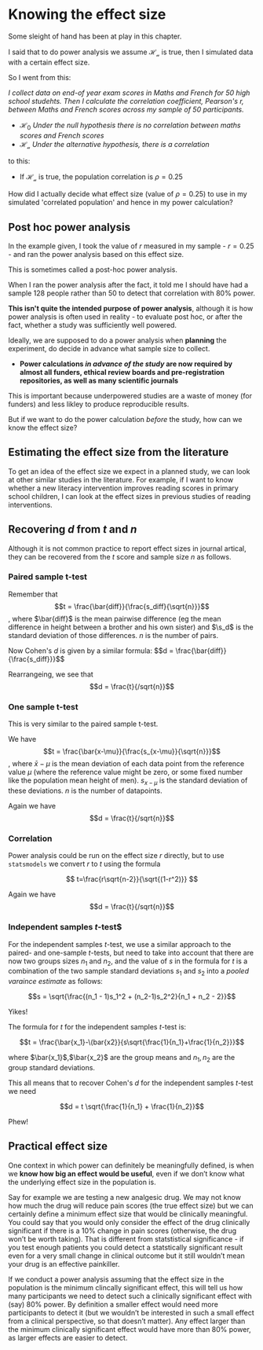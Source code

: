 # Knowing the effect size

Some sleight of hand has been at play in this chapter.

I said that to do power analysis we assume $\mathcal{H_a}$ is true, then I simulated data with a certain effect size. 

So I went from this:

*I collect data on end-of year exam scores in Maths and French for 50 high school studehts. Then I calculate the correlation coefficient, Pearson's r, between Maths and French scores across my sample of 50 participants.*

* $\mathcal{H_0}$ *Under the null hypothesis there is no correlation between maths scores and French scores*
* $\mathcal{H_a}$ *Under the alternative hypothesis, there is a correlation*

to this:

* If $\mathcal{H_a}$ is true, the population correlation is $\rho=0.25$

How did I actually decide what effect size (value of $\rho=0.25$) to use in my simulated 'correlated population' and hence in my power calculation?

## Post hoc power analysis

In the example given, I took the value of $r$ measured in my sample - $r=0.25$ - and ran the power analysis based on this effect size.

This is sometimes called a post-hoc power analysis. 

When I ran the power analysis after the fact, it told me I should have had a sample 128 people rather than 50 to detect that correlation with 80% power.

**This isn't quite the intended purpose of power analysis**, although it is how power analysis is often used in reality - to evaluate post hoc, or after the fact, whether a study was sufficiently well powered.

Ideally, we are supposed to do a power analysis when **planning** the experiment, do decide in advance what sample size to collect.

* **Power calculations *in advance of the study* are now required by almost all funders, ethical review boards and pre-registration repositories, as well as many scientific journals**

This is important because underpowered studies are a waste of money (for funders) and less likley to produce reproducible results.

But if we want to do the power calculation *before* the study, how can we know the effect size?

## Estimating the effect size from the literature

To get an idea of the effect size we expect in a planned study, we can look at other similar studies in the literature. For example, if I want to know whether a new literacy intervention improves reading scores in primary school children, I can look at the effect sizes in previous studies of reading interventions.

## Recovering $d$ from $t$ and $n$

Although it is not common practice to report effect sizes in journal artical, they can be recovered from the $t$ score and sample size $n$ as follows.

### Paired sample t-test

Remember that $$t = \frac{\bar{diff}}{\frac{s_diff}{\sqrt{n}}}$$, where $\bar{diff}$ is the mean pairwise difference (eg the mean difference in height between a brother and his own sister) and $\s_d$ is the standard deviation of those differences. $n$ is the number of pairs.

Now Cohen's $d$ is given by a similar formula: $$d = \frac{\bar{diff}}{\frac{s_diff}}}$$

Rearrangeing, we see that $$d = \frac{t}{/sqrt{n}}$$

### One sample t-test

This is very similar to the paired sample t-test.

We have $$t = \frac{\bar{x-\mu}}{\frac{s_{x-\mu}}{\sqrt{n}}}$$, where $\bar{x}-\mu$ is the mean deviation of each data point from the reference value $\mu$ (where the reference value might be zero, or some fixed number like the population mean height of men). $s_{x-\mu}$ is the standard deviation of these deviations.  $n$ is the number of datapoints.

Again we have $$d = \frac{t}{/sqrt{n}}$$

### Correlation

Power analysis could be run on the effect size $r$ directly, but to use `statsmodels` we convert $r$ to $t$ using the formula

$$ t=\frac{r\sqrt{n-2}}{\sqrt{(1-r^2)}} $$

Again we have $$d = \frac{t}{/sqrt{n}}$$

### Independent samples $t$-test$

For the independent samples $t$-test, we use a similar approach to the paired- and one-sample $t$-tests, but need to take into account that there are now two groups sizes $n_1$ and $n_2$, and the value of $s$ in the formula for $t$ is a combination of the two sample standard deviations $s_1$ and $s_2$ into a *pooled varaince estimate* as follows:

$$s = \sqrt{\frac{(n_1 - 1)s_1^2 + (n_2-1)s_2^2}{n_1 + n_2 - 2}}$$

Yikes!

The formula for $t$ for the independent samples $t$-test is:

$$t = \frac{\bar{x_1}-\(bar{x2}}{s\sqrt{\frac{1}{n_1}+\frac{1}{n_2}}}$$

where $\bar{x_1}$,$\bar{x_2}$ are the group means and $n_1, n_2$ are the group standard deviations. 

This all means that to recover Cohen's $d$ for the independent samples $t$-test we need

$$d = t \sqrt{\frac{1}{n_1} + \frac{1}{n_2}}$$

Phew!

## Practical effect size

One context in which power can definitely be meaningfully defined, is when we **know how big an effect would be useful**, even if we don’t know what the underlying effect size in the population is.

Say for example we are testing a new analgesic drug. We may not know how much the drug will reduce pain scores (the true effect size) but we can certainly define a minimum effect size that would be clinically meaningful. You could say that you would only consider the effect of the drug clinically significant if there is a 10% change in pain scores (otherwise, the drug won’t be worth taking). That is different from statstistical significance - if you test enough patients you could detect a statstically significant result even for a very small change in clinical outcome but it still wouldn’t mean your drug is an effective painkiller.

If we conduct a power analysis assuming that the effect size in the population is the minimum clincally significant effect, this will tell us how many participants we need to detect such a clinically significant effect with (say) 80% power. By definition a smaller effect would need more participants to detect it (but we wouldn’t be interested in such a small effect from a clinical perspective, so that doesn’t matter). Any effect larger than the minimum clinically significant effect would have more than 80% power, as larger effects are easier to detect.